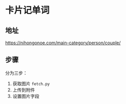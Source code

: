 # 卡片记单词

## 地址
https://nihongonoe.com/main-category/person/couple/

## 步骤
分为三步：
1. 获取图片 `fetch.py`
2. 上传到附件 
3. 设置图片字段
